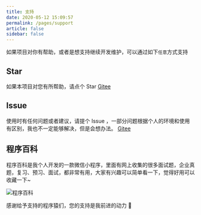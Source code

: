 ```yaml
---
title: 支持
date: 2020-05-12 15:09:57
permalink: /pages/support
article: false
sidebar: false
---
```


如果项目对你有帮助，或者是想支持继续开发维护，可以通过如下`任意`方式支持

## Star
如果本项目对您有所帮助，请点个 Star
[Gitee](https://gitee.com/miren123/mi-admin-react.git)

## Issue
使用时有任何问题或者建议，请提个 Issue ，一部分问题根据个人的环境和使用有区别，我也不一定能够解决，但是会想办法。
[Gitee](https://gitee.com/miren123/mi-admin-react/issues)

## 程序百科

程序百科是我个人开发的一款微信小程序，里面有网上收集的很多面试题，企业真题，复习、预习、面试，都非常有用，大家有兴趣可以简单看一下，觉得好用可以收藏一下~

<img :src="$withBase('/img/dev/cxbk.jpg')" alt="程序百科">


感谢给予支持的程序猿们，您的支持是我前进的动力 🎉
